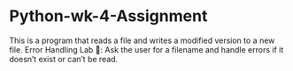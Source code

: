 # Python-wk-4-Assignment
This is a program that reads a file and writes a modified version to a new file.
Error Handling Lab 🧪: Ask the user for a filename and handle errors if it doesn’t exist or can’t be read.
